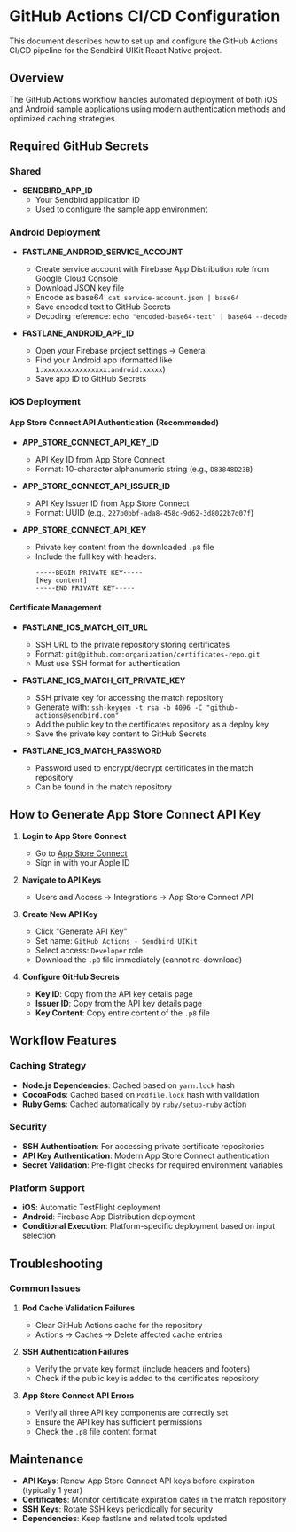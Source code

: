# GitHub Actions CI/CD Configuration

This document describes how to set up and configure the GitHub Actions CI/CD pipeline for the Sendbird UIKit React Native project.

## Overview

The GitHub Actions workflow handles automated deployment of both iOS and Android sample applications using modern authentication methods and optimized caching strategies.

## Required GitHub Secrets

### Shared

- **SENDBIRD_APP_ID**
  - Your Sendbird application ID
  - Used to configure the sample app environment

### Android Deployment

- **FASTLANE_ANDROID_SERVICE_ACCOUNT**
  - Create service account with Firebase App Distribution role from Google Cloud Console
  - Download JSON key file
  - Encode as base64: `cat service-account.json | base64`
  - Save encoded text to GitHub Secrets
  - Decoding reference: `echo "encoded-base64-text" | base64 --decode`

- **FASTLANE_ANDROID_APP_ID**
  - Open your Firebase project settings → General
  - Find your Android app (formatted like `1:xxxxxxxxxxxxxxxx:android:xxxxx`)
  - Save app ID to GitHub Secrets

### iOS Deployment

#### App Store Connect API Authentication (Recommended)

- **APP_STORE_CONNECT_API_KEY_ID**
  - API Key ID from App Store Connect
  - Format: 10-character alphanumeric string (e.g., `D83848D23B`)

- **APP_STORE_CONNECT_API_ISSUER_ID**
  - API Key Issuer ID from App Store Connect
  - Format: UUID (e.g., `227b0bbf-ada8-458c-9d62-3d8022b7d07f`)

- **APP_STORE_CONNECT_API_KEY**
  - Private key content from the downloaded `.p8` file
  - Include the full key with headers:
    ```
    -----BEGIN PRIVATE KEY-----
    [Key content]
    -----END PRIVATE KEY-----
    ```

#### Certificate Management

- **FASTLANE_IOS_MATCH_GIT_URL**
  - SSH URL to the private repository storing certificates
  - Format: `git@github.com:organization/certificates-repo.git`
  - Must use SSH format for authentication

- **FASTLANE_IOS_MATCH_GIT_PRIVATE_KEY**
  - SSH private key for accessing the match repository
  - Generate with: `ssh-keygen -t rsa -b 4096 -C "github-actions@sendbird.com"`
  - Add the public key to the certificates repository as a deploy key
  - Save the private key content to GitHub Secrets

- **FASTLANE_IOS_MATCH_PASSWORD**
  - Password used to encrypt/decrypt certificates in the match repository
  - Can be found in the match repository

## How to Generate App Store Connect API Key

1. **Login to App Store Connect**
   - Go to [App Store Connect](https://appstoreconnect.apple.com)
   - Sign in with your Apple ID

2. **Navigate to API Keys**
   - Users and Access → Integrations → App Store Connect API

3. **Create New API Key**
   - Click "Generate API Key"
   - Set name: `GitHub Actions - Sendbird UIKit`
   - Select access: `Developer` role
   - Download the `.p8` file immediately (cannot re-download)

4. **Configure GitHub Secrets**
   - **Key ID**: Copy from the API key details page
   - **Issuer ID**: Copy from the API key details page
   - **Key Content**: Copy entire content of the `.p8` file

## Workflow Features

### Caching Strategy
- **Node.js Dependencies**: Cached based on `yarn.lock` hash
- **CocoaPods**: Cached based on `Podfile.lock` hash with validation
- **Ruby Gems**: Cached automatically by `ruby/setup-ruby` action

### Security
- **SSH Authentication**: For accessing private certificate repositories
- **API Key Authentication**: Modern App Store Connect authentication
- **Secret Validation**: Pre-flight checks for required environment variables

### Platform Support
- **iOS**: Automatic TestFlight deployment
- **Android**: Firebase App Distribution deployment
- **Conditional Execution**: Platform-specific deployment based on input selection

## Troubleshooting

### Common Issues

1. **Pod Cache Validation Failures**
   - Clear GitHub Actions cache for the repository
   - Actions → Caches → Delete affected cache entries

2. **SSH Authentication Failures**
   - Verify the private key format (include headers and footers)
   - Check if the public key is added to the certificates repository

3. **App Store Connect API Errors**
   - Verify all three API key components are correctly set
   - Ensure the API key has sufficient permissions
   - Check the `.p8` file content format

## Maintenance

- **API Keys**: Renew App Store Connect API keys before expiration (typically 1 year)
- **Certificates**: Monitor certificate expiration dates in the match repository
- **SSH Keys**: Rotate SSH keys periodically for security
- **Dependencies**: Keep fastlane and related tools updated
